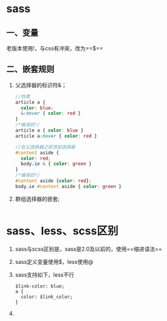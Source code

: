 # sass

## 一、变量

老版本使用!，与css有冲突，改为==$==

## 二、嵌套规则

1. 父选择器的标识符&；

   ```scss
   //伪类
   article a {
     color: blue;
     &:hover { color: red }
   }
   /*编译后*/
   article a { color: blue }
   article a:hover { color: red }
   
   //在父选择器之前添加选择器
   #content aside {
     color: red;
     body.ie & { color: green }
   }
   /*编译后*/
   #content aside {color: red};
   body.ie #content aside { color: green }
   ```

2. 群组选择器的嵌套;

   ```scss
   
   ```

   





# sass、less、scss区别

1. sass与scss区别是，sass是2.0及以前的，使用==缩进语法==

2. sass定义变量使用$，less使用@

3. sass支持如下，less不行

   ```
   $link-color: blue;
   a {
     color: $link_color;
   }
   ```

4. 